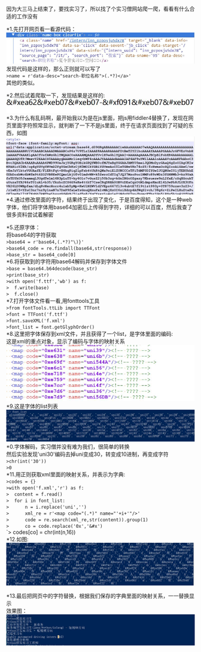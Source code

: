 


因为大三马上结束了，要找实习了，所以找了个实习僧网站爬一爬，看看有什么合适的工作没有<br>

*1.先打开网页看一看源代码：<br>
	![Imagetext](https://raw.githubusercontent.com/yjz1234/python/master/shixiseng/3.JPG)<br>
	发现代码是这样的，那么正则就可以写了<br>
	`>name = r'data-desc="search-职位名称">(.*?)</a>'`<br>
	其他的类似。<br>
	
*2.然后试着爬取一下，发现结果是这样的:<br>
	![Imagetext](https://raw.githubusercontent.com/yjz1234/python/master/shixiseng/1.JPG)<br>
*3.为什么有乱码啊，最开始我以为是在js里面，把js用fiddler4替换了，发现在网页里面字符照常显示，就判断了一下不是js里面，终于在请求页面找到了可疑的东西，如图<br>
	![Imagetext](https://raw.githubusercontent.com/yjz1234/python/master/shixiseng/4.JPG)<br>
*4.通过修改里面的字符，结果终于出现了变化，于是百度得知，这个是一种web字体，他们将字体用base64加密后上传得到字符，详细的可以百度，然后我查了很多资料尝试着解密<br>
	
*5.还原字体：<br>
	将base64的字符获取<br>
	`>base64 = r'base64,(.*?)"\)}'`<br>
	`>base64_code = re.findall(base64,str(response))`<br>
	`>base_str = base64_code[0]`<br>
*6.将获取到的字符用base64解码并保存到字体文件<br>
	`>base = base64.b64decode(base_str)`<br>
	`>print(base_str)`<br>
	`>with open('f.ttf','wb') as f:`<br>
	`>	f.write(base)`<br>
	`>	f.close()`<br>
*7.打开字体文件看一看,用fonttools工具<br>
	`>from fontTools.ttLib import TTFont`<br>
	`>font = TTFont('f.ttf')`<br>
	`>font.saveXML('f.xml')`<br>
	`>font_list = font.getGlyphOrder()`<br>
*8.这里把字体保存到xml文件，并且获得了一个list，是字体里面的编码:<br>
	这是xml的重点对象，显示了编码与字体的映射关系<br>
	![Imagetext](https://raw.githubusercontent.com/yjz1234/python/master/shixiseng/5.JPG)
*9.这是字体的list列表<br>
	![Imagetext](https://raw.githubusercontent.com/yjz1234/python/master/shixiseng/7.JPG)
*0.字体解码，实习僧并没有难为我们，很简单的转换<br>
	然后实验发现'uni30'编码去掉uni变成30，转变成10进制，再变成字符<br>
	`>chr(int('30'))`<br>
	`>0`<br>
*11.用正则获取xml里面的映射关系，并表示为字典:<br>
	`>codes = {}`<br>
	`>with open('f.xml','r') as f:`<br>
	`>	content = f.read()`<br>
	`>	for i in font_list:`<br>
	`>		n = i.replace('uni','')`<br>
	`>		xml_re = r'<map code="(.*)" name="'+i+'"/>'`<br>
	`>		code = re.search(xml_re,str(content)).group(1)`<br>
	`>		co = code.replace('0x','&#x')`<br>
	`>		codes[co] = chr(int(n,16))<br>
*12.如图:<br>
	![Imagetext](https://raw.githubusercontent.com/yjz1234/python/master/shixiseng/6.JPG)<br>
	
*13.最后把网页中的字符替换，根据我们保存的字典里面的映射关系，一一替换显示<br>
	效果图：<br>
	![Imagetext](https://raw.githubusercontent.com/yjz1234/python/master/shixiseng/2.JPG)<br>
	
	
	
	
	
	
	
	
	
	
	
	
	
	
	
	
	
	
	
	
	